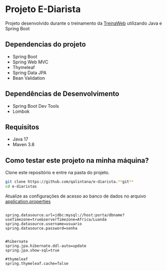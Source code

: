 # Projeto E-Diarista

Projeto desenvolvido durante o treinamento da [TreinaWeb](http://treinaweb.com.br) utilizando Java e Spring Boot


## Dependencias do projeto
- Spring Boot
- Spring Web MVC
- Thymeleaf
- Spring Data JPA
- Bean Validation

## Dependências de Desenvolvimento
- Spring Boot Dev Tools
- Lombok

## Requisitos
- Java 17
- Maven 3.8

## Como testar este projeto na minha máquina?

Clone este repositório e entre na pasta do projeto.

```sh
git clone https://github.com/qalintana/e-diarista.**git**
cd e-diaristas
```

Atualize as configurações de acesso ao banco de dados no arquivo [application.properties](src/main/resources/application.properties)
```properties

spring.datasource.url=jdbc:mysql://host:porta/dbname?useTimezone=true&serverTimezone=Africa/Luanda
spring.datasource.username=usuario
spring.datasource.password=senha


#hibernate
spring.jpa.hibernate.ddl-auto=update
spring.jpa.show-sql=true

#thymeleaf
spring.thymeleaf.cache=false
```